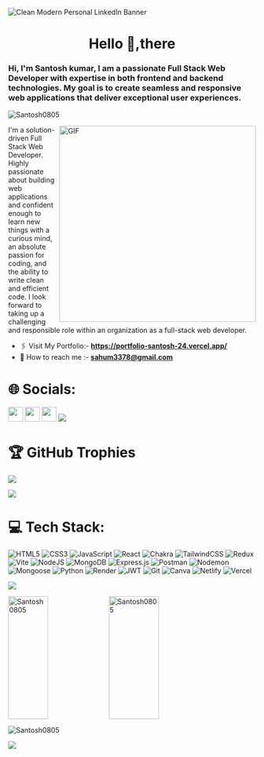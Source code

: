 
![Clean Modern Personal LinkedIn Banner](https://github.com/user-attachments/assets/73a1f363-8f3c-4c25-865c-75300a6ca3db)


<h1 align="center">Hello 👋,there </h1>
<h3>Hi, I'm Santosh kumar, I am a passionate Full Stack Web Developer with expertise in both frontend and backend
    technologies. My goal is to create seamless and responsive web applications that deliver exceptional user
    experiences.</h3> 
    <img src="https://komarev.com/ghpvc/?username=Santosh0805&label=Profile%20views&color=0e75b6&style=flat" alt="Santosh0805" /></p>

<img align="right" alt="GIF" src="https://github.com/user-attachments/assets/d992eb49-108e-48e1-abdb-4a6aa5d5a552" width="400px"/>
<p>I'm a solution-driven Full Stack Web Developer. Highly passionate about building web applications and confident enough to learn new things with a curious mind, an absolute passion for coding, and the ability to write clean and efficient code. I look forward to taking up a challenging and responsible role within an organization as a full-stack web developer.</p>


- 🖇️ Visit My Portfolio:- **<a href="https://portfolio-santosh-24.vercel.app/"
    target="_blank">https://portfolio-santosh-24.vercel.app/</a>**
- 💼 How to reach me :- **sahum3378@gmail.com**
    
# 🌐 Socials:
<a href="https://www.linkedin.com/in/santosh-kumar-113503188/"><img src="https://img.shields.io/badge/LinkedIn-%230077B5.svg?logo=linkedin&logoColor=white" height="30" /></a>
<a href="https://twitter.com/Ssantosh1998"><img src="https://img.shields.io/badge/X-black.svg?logo=X&logoColor=white" height="30" /></a>
<a href="https://www.instagram.com/mrsantosh.__/"><img src="https://img.shields.io/badge/Instagram-%23E4405F.svg?logo=Instagram&logoColor=white" height="30" /></a>
</a>
<img src='https://raw.githubusercontent.com/andreasbm/readme/master/assets/lines/colored.png' />

# 🏆 GitHub Trophies
![](https://github-profile-trophy.vercel.app/?username=Santosh0805&theme=dark&no-frame=true&no-bg=true&margin-w=4)

<img src='https://raw.githubusercontent.com/andreasbm/readme/master/assets/lines/colored.png' />

# 💻 Tech Stack:
![HTML5](https://img.shields.io/badge/html5-%23E34F26.svg?style=for-the-badge&logo=html5&logoColor=white) ![CSS3](https://img.shields.io/badge/css3-%231572B6.svg?style=for-the-badge&logo=css3&logoColor=white) ![JavaScript](https://img.shields.io/badge/javascript-%23323330.svg?style=for-the-badge&logo=javascript&logoColor=%23F7DF1E) ![React](https://img.shields.io/badge/react-%2320232a.svg?style=for-the-badge&logo=react&logoColor=%2361DAFB) ![Chakra](https://img.shields.io/badge/chakra-%234ED1C5.svg?style=for-the-badge&logo=chakraui&logoColor=white) ![TailwindCSS](https://img.shields.io/badge/tailwindcss-%2338B2AC.svg?style=for-the-badge&logo=tailwind-css&logoColor=white) ![Redux](https://img.shields.io/badge/redux-%23593d88.svg?style=for-the-badge&logo=redux&logoColor=white) ![Vite](https://img.shields.io/badge/vite-%23646CFF.svg?style=for-the-badge&logo=vite&logoColor=white) ![NodeJS](https://img.shields.io/badge/node.js-6DA55F?style=for-the-badge&logo=node.js&logoColor=white) ![MongoDB](https://img.shields.io/badge/MongoDB-%234ea94b.svg?style=for-the-badge&logo=mongodb&logoColor=white) ![Express.js](https://img.shields.io/badge/express.js-%23404d59.svg?style=for-the-badge&logo=express&logoColor=%2361DAFB) ![Postman](https://img.shields.io/badge/Postman-FF6C37?style=for-the-badge&logo=postman&logoColor=white) ![Nodemon](https://img.shields.io/badge/NODEMON-%23323330.svg?style=for-the-badge&logo=nodemon&logoColor=%BBDEAD) <img src="https://img.shields.io/badge/Mongoose-%23880000.svg?&style=for-the-badge&logo=mongoose&logoColor=white" alt="Mongoose"> ![Python](https://img.shields.io/badge/python-3670A0?style=for-the-badge&logo=python&logoColor=ffdd54) ![Render](https://img.shields.io/badge/Render-%46E3B7.svg?style=for-the-badge&logo=render&logoColor=white) ![JWT](https://img.shields.io/badge/JWT-black?style=for-the-badge&logo=JSON%20web%20tokens) ![Git](https://img.shields.io/badge/git-%23F05033.svg?style=for-the-badge&logo=git&logoColor=white) ![Canva](https://img.shields.io/badge/Canva-%2300C4CC.svg?style=for-the-badge&logo=Canva&logoColor=white) ![Netlify](https://img.shields.io/badge/netlify-%23000000.svg?style=for-the-badge&logo=netlify&logoColor=#00C7B7) ![Vercel](https://img.shields.io/badge/vercel-%23000000.svg?style=for-the-badge&logo=vercel&logoColor=white)

<img src='https://raw.githubusercontent.com/andreasbm/readme/master/assets/lines/colored.png' />

<div>    
<p><img align="left" src="https://github-readme-stats.vercel.app/api/top-langs?username=Santosh0805&show_icons=true&locale=en&layout=compact" alt="Santosh0805" height="250px" width="40%" /></p>
<p><img align="center" src="https://github-readme-stats.vercel.app/api?username=Santosh0805&show_icons=true&locale=en" alt="Santosh0805" height="250px" width="45%" /></p
<p><img align="center" src="https://github-readme-streak-stats.herokuapp.com/?user=Santosh0805&" alt="Santosh0805" /></p>
</div>
<img src="https://raw.githubusercontent.com/Trilokia/Trilokia/379277808c61ef204768a61bbc5d25bc7798ccf1/bottom_header.svg"/>
